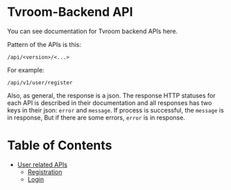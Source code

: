 # Tvroom-Backend API
You can see documentation for Tvroom backend APIs here.

Pattern of the APIs is this:

```
/api/<version>/<...>
```

For example:

```
/api/v1/user/register
```

Also, as general, the response is a json. The response HTTP statuses for each API
is described in their documentation
and all responses has two keys in their json: `error` and `message`.
If process is successful, the `message` is in response,
But if there are some errors, `error` is in response.

# Table of Contents
- [User related APIs](users)
    - [Registration](users/register.md)
    - [Login](users/login.md)
